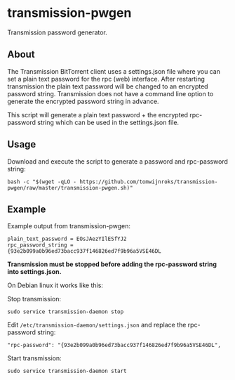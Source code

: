 # transmission-pwgen
Transmission password generator.

## About
The Transmission BitTorrent client uses a settings.json file where you can set a plain text password for the rpc (web) interface. After restarting transmission the plain text password will be changed to an encrypted password string. Transmission does not have a command line option to generate the encrypted password string in advance.

This script will generate a plain text password + the encrypted rpc-password string which can be used in the settings.json file.

## Usage
Download and execute the script to generate a password and rpc-password string:
```
bash -c "$(wget -qLO - https://github.com/tomwijnroks/transmission-pwgen/raw/master/transmission-pwgen.sh)"
```

## Example
Example output from transmission-pwgen:
```
plain_text_password = EOsJAezYIlESfYJ2
rpc_password_string = {93e2b099a0b96ed73bacc937f146826ed7f9b96a5VSE46DL
```
**Transmission must be stopped before adding the rpc-password string into settings.json.**

On Debian linux it works like this:

Stop transmission:
```
sudo service transmission-daemon stop
```
Edit `/etc/transmission-daemon/settings.json` and replace the rpc-password string:
```
"rpc-password": "{93e2b099a0b96ed73bacc937f146826ed7f9b96a5VSE46DL",
```
Start transmission:
```
sudo service transmission-daemon start
```
